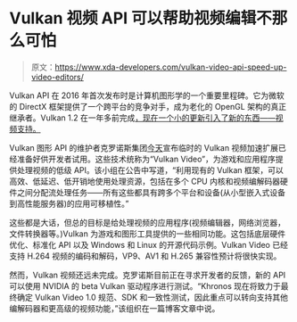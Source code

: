 # Vulkan 视频 API 可以帮助视频编辑不那么可怕

> 原文：<https://www.xda-developers.com/vulkan-video-api-speed-up-video-editors/>

Vulkan API 在 2016 年首次发布时是计算机图形学的一个重要里程碑。它为微软的 DirectX 框架提供了一个跨平台的竞争对手，成为老化的 OpenGL 架构的真正继承者。Vulkan 1.2 在一年多前完成[，现在一个小的更新引入了新的东西——视频支持。](https://www.xda-developers.com/khronos-vulkan-graphics-api-1-2/)

Vulkan 图形 API 的维护者克罗诺斯集团[今天](https://www.khronos.org/blog/an-introduction-to-vulkan-video)宣布临时的 Vulkan 视频加速扩展已经准备好供开发者试用。这些技术统称为“Vulkan Video”，为游戏和应用程序提供处理视频的低级 API。该小组在公告中写道，“利用现有的 Vulkan 框架，可以高效、低延迟、低开销地使用处理资源，包括在多个 CPU 内核和视频编解码器硬件之间分配流处理任务——所有这些都具有跨多个平台和设备(从小型嵌入式设备到高性能服务器)的应用可移植性。”

这些都是大话，但总的目标是给处理视频的应用程序(视频编辑器，网络浏览器，文件转换器等。)Vulkan 为游戏和图形工具提供的一些相同功能。这包括底层硬件优化、标准化 API 以及 Windows 和 Linux 的开源代码示例。Vulkan Video 已经支持 H.264 视频的编码和解码，VP9、AV1 和 H.265 兼容性预计将很快实现。

然而，Vulkan 视频还远未完成。克罗诺斯目前正在寻求开发者的反馈，新的 API 可以使用 NVIDIA 的 beta Vulkan 驱动程序进行测试。“Khronos 现在将致力于最终确定 Vulkan Video 1.0 规范、SDK 和一致性测试，因此重点可以转向支持其他编解码器和更高级的视频功能，”该组织在一篇博客文章中说。